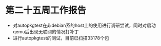 # 第二十五周工作报告

- 对autopkgtest在非debian系的host上的使用进行调研尝试，同时对启动qemu后出现无联网的情况打补丁
- 进行autopkgtest的测试，目前已扫描33178个包